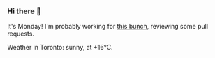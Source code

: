 ### Hi there :wave:

It's Monday! I'm probably working for [this bunch](https://github.com/kohofinancial), reviewing some pull requests.

Weather in Toronto: sunny, at +16°C.
